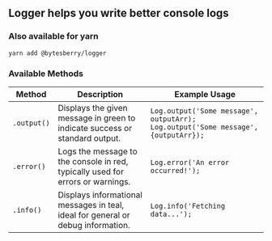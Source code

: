 ## Logger helps you write better console logs

### Also available for yarn
`yarn add @bytesberry/logger`

### Available Methods

| Method      | Description                                                                 | Example Usage                               |
|-------------|-----------------------------------------------------------------------------|--------------------------------------------|
| `.output()` | Displays the given message in green to indicate success or standard output. | `Log.output('Some message', outputArr);` `Log.output('Some message', {outputArr});` |
| `.error()`  | Logs the message to the console in red, typically used for errors or warnings. | `Log.error('An error occurred!');`        |
| `.info()`   | Displays informational messages in teal, ideal for general or debug information. | `Log.info('Fetching data...');`          |

